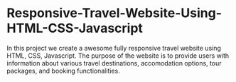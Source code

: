 # Responsive-Travel-Website-Using-HTML-CSS-Javascript
In this project we create a awesome fully responsive travel website using HTML, CSS, Javascript. The purpose of the website is to provide users with information about various travel destinations, accomodation options, tour packages, and booking functionalities. 
